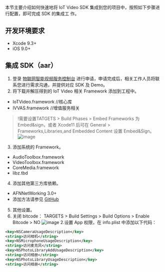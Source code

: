 

本节主要介绍如何快速地将 IoT Video SDK 集成到您的项目中，按照如下步骤进行配置，即可完成 SDK 的集成工 作。

## 开发环境要求
- Xcode 9.3+
- iOS 9.0+

## 集成 SDK（aar）
1. 登录 [物联网智能视频服务控制台](https://console.cloud.tencent.com/iot-video) 进行申请，申请完成后，相关工作人员将联系您进行需求沟通，并提供对应 SDK 及 Demo。
2. 将下载并解压得到的 IoT Video 相关 Framework 添加到工程中。
 - IoTVideo.framework   //核心库
 - IVVAS.framework      //增值服务相关
>!需要设置TATGETS > Build Phases > Embed Frameworks 为 Embed&sign，或者 Xcode11 后可在 General > Frameworks,Libraries,and Embedded Content 设置 Embed&Sign。
  ![image](https://main.qcloudimg.com/raw/46fddab0a7d63c69dddea8b283d0543c.png)
3. 添加系统的 Framework。
  - AudioToolbox.framework   
  - VideoToolbox.framework   
  - CoreMedia.framework     
  - libz.tbd
4. 添加其他第三方库依赖。
  - AFNNetWorking 3.0+ 
  - 添加方法请参见 [GitHub](https://github.com/AFNetworking/AFNetworking)

5. 其他设置。
  1. 关闭 bitcode： TARGETS > Build Settings > Build Options > Enable Bitcode > NO
    ![image](https://main.qcloudimg.com/raw/00863e4751dc9595afd62e57e56fdb90.png)
   2.设置 App 权限，在 info.plist 中添加以下代码：
  ```xml
  <key>NSCameraUsageDescription</key>
  <string>访问相机</string>
  <key>NSMicrophoneUsageDescription</key>
  <string>访问麦克风</string>
  <key>NSPhotoLibraryAddUsageDescription</key>
  <string>访问相册</string>
  <key>NSPhotoLibraryUsageDescription</key>
  <string>访问相册</string>
  ```
